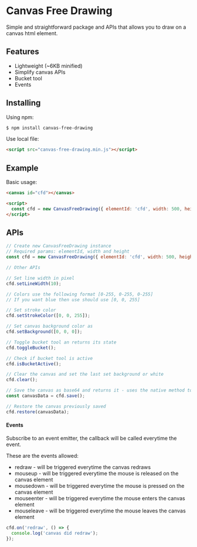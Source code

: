 # Canvas Free Drawing

Simple and straightforward package and APIs that allows you to draw on a canvas html element.

## Features

- Lightweight (~6KB minified)
- Simplify canvas APIs
- Bucket tool
- Events

## Installing

Using npm:

```bash
$ npm install canvas-free-drawing
```

Use local file:

```html
<script src="canvas-free-drawing.min.js"></script>
```

## Example

Basic usage:

```html
<canvas id="cfd"></canvas>

<script>
  const cfd = new CanvasFreeDrawing({ elementId: 'cfd', width: 500, height: 500 });
</script>
```

## APIs

```js
// Create new CanvasFreeDrawing instance
// Required params: elementId, width and height
const cfd = new CanvasFreeDrawing({ elementId: 'cfd', width: 500, height: 500 });

// Other APIs

// Set line width in pixel
cfd.setLineWidth(10);

// Colors use the following format [0-255, 0-255, 0-255]
// If you want blue then use should use [0, 0, 255]

// Set stroke color
cfd.setStrokeColor([0, 0, 255]);

// Set canvas background color as
cfd.setBackground([0, 0, 0]);

// Toggle bucket tool an returns its state
cfd.toggleBucket();

// Check if bucket tool is active
cfd.isBucketActive();

// Clear the canvas and set the last set background or white
cfd.clear();

// Save the canvas as base64 and returns it - uses the native method toDataURL()
const canvasData = cfd.save();

// Restore the canvas previously saved
cfd.restore(canvasData);
```

#### Events

Subscribe to an event emitter, the callback will be called everytime the event.

These are the events allowed:

- redraw - will be triggered everytime the canvas redraws
- mouseup - will be triggered everytime the mouse is released on the canvas element
- mousedown - will be triggered everytime the mouse is pressed on the canvas element
- mouseenter - will be triggered everytime the mouse enters the canvas element
- mouseleave - will be triggered everytime the mouse leaves the canvas element

```js
cfd.on('redraw', () => {
  console.log('canvas did redraw');
});
```

